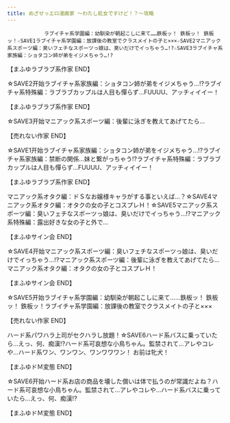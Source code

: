 ```yaml
---
title: めざせっエロ漫画家 ～わたし処女ですけど！？～攻略
---
```


                ラブイチャ系学園編：幼馴染が朝起こしに来て……鉄板ッ！ 鉄板ッ！ 鉄板ッ！☆SAVE1ラブイチャ系学園編：放課後の教室でクラスメイトの子と×××☆SAVE2マニアック系スポーツ編：臭いフェチなスポーツっ娘は、臭いだけでイっちゃう…!?☆SAVE3ラブイチャ系家族編：ショタコン姉が弟をイジメちゃう…!?

【まふゆラブラブ系作家 END】

☆SAVE2开始ラブイチャ系家族編：ショタコン姉が弟をイジメちゃう…!?ラブイチャ系特殊編：ラブラブカップルは人目も憚らず…FUUUU、アッチィイイー！

【まふゆラブラブ系作家 END】

☆SAVE3开始マニアック系スポーツ編：後輩に泳ぎを教えてあげてたら…

【売れない作家 END】

☆SAVE1开始ラブイチャ系家族編：ショタコン姉が弟をイジメちゃう…!?ラブイチャ系家族編：禁断の関係…妹と繋がっちゃう!?ラブイチャ系特殊編：ラブラブカップルは人目も憚らず…FUUUU、アッチィイイー！

【まふゆラブラブ系作家 END】

マニアック系オタク編：ドＳなお嬢様キャラがする事といえば…？☆SAVE4マニアック系オタク編：オタクの女の子とコスプレＨ！☆SAVE5マニアック系スポーツ編：臭いフェチなスポーツっ娘は、臭いだけでイっちゃう…!?マニアック系特殊編：露出好きな女の子と外で…

【まふゆサイン会 END】

☆SAVE4开始マニアック系スポーツ編：臭いフェチなスポーツっ娘は、臭いだけでイっちゃう…!?マニアック系スポーツ編：後輩に泳ぎを教えてあげてたら…マニアック系オタク編：オタクの女の子とコスプレＨ！

【まふゆサイン会 END】

☆SAVE5开始ラブイチャ系学園編：幼馴染が朝起こしに来て……鉄板ッ！ 鉄板ッ！ 鉄板ッ！ラブイチャ系学園編：放課後の教室でクラスメイトの子と×××

【売れない作家 END】

ハード系パワハラ上司がセクハラし放題！☆SAVE6ハード系バスに乗っていたら…えっ、何、痴漢!?ハード系可哀想な小鳥ちゃん。監禁されて…アレやコレや…ハード系ワン、ワンワン、ワンワワワン！ お前は牝犬！

【まふゆドＭ変態 END】

☆SAVE6开始ハード系お店の商品を壊した償いは体で払うのが常識だよね？ハード系可哀想な小鳥ちゃん。監禁されて…アレやコレや…ハード系バスに乗っていたら…えっ、何、痴漢!?

【まふゆドＭ変態 END】
              

